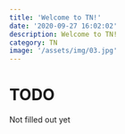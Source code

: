 ```yaml
---
title: 'Welcome to TN!'
date: '2020-09-27 16:02:02'
description: Welcome to TN!
category: TN
image: '/assets/img/03.jpg'
---
```


# TODO

Not filled out yet
